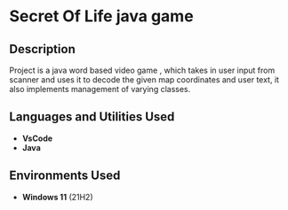 <h1>Secret Of Life  java game</h1>


<h2>Description</h2>
Project is a java word based video game , which takes in user input from scanner and uses it to decode the given map coordinates and user text, it also implements management of varying classes.
<br />


<h2>Languages and Utilities Used</h2>

- <b>VsCode</b> 
- <b>Java</b>

<h2>Environments Used </h2>

- <b>Windows 11</b> (21H2)

